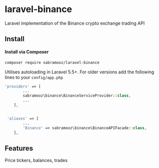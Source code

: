 # laravel-binance
Laravel implementation of the Binance crypto exchange trading API

## Install

#### Install via Composer

```
composer require sabramooz/laravel-binance
```

Utilises autoloading in Laravel 5.5+. For older versions add the following lines to your `config/app.php`

```php
'providers' => [
        ...
        sabramooz\binance\BinanceServiceProvider::class,
        ...
    ],


 'aliases' => [
        ...
        'Binance' => sabramooz\binance\BinanceAPIFacade::class,
    ],
```

## Features

Price tickers, balances, trades

